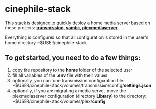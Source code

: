# cinephile-stack
This stack is designed to quickly deploy a home media server based on these projects:
**[transmission](https://github.com/linuxserver/docker-transmission), [samba](https://github.com/dperson/samba), [plexmediaserver](https://github.com/plexinc/pms-docker)**

Everything is configured so that all configuration is stored in the user's home directory ~$USER/cinephile-stack

## To get started, you need to do a few things:

1. copy the repository to the **home** folder of the selected user
2. fill all variables of the **.env** file with their values
3. optionally, you can tune transmission configuration file:
~$USER/cinephile-stack/volumes/transmission/config/**settings.json**
5. optionally, if you are migrating a media server, move the plexmediaserver configuration (directory **Library**) to the directory:
~$USER/cinephile-stack/volumes/plex/**config**
